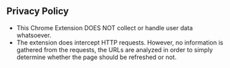 ## Privacy Policy
- This Chrome Extension DOES NOT collect or handle user data whatsoever. 
- The extension does intercept HTTP requests. However, no information is gathered from the requests, the URLs are analyzed in order to simply determine whether the page should be refreshed or not. 
